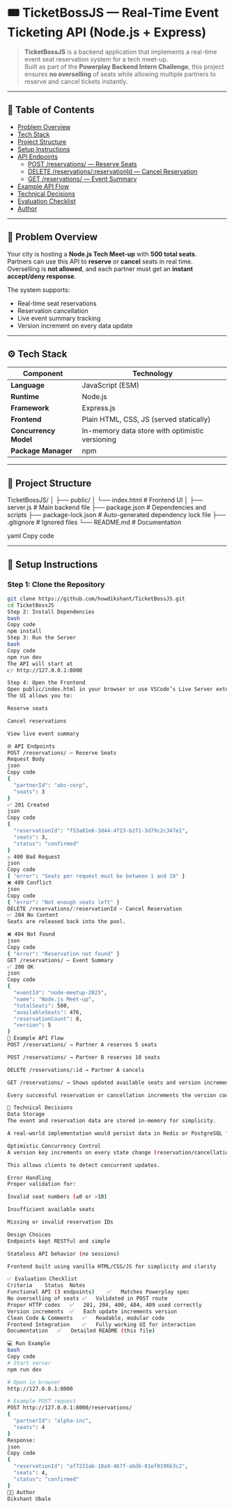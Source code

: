 # 🎟️ TicketBossJS — Real-Time Event Ticketing API (Node.js + Express)

> **TicketBossJS** is a backend application that implements a real-time event seat reservation system for a tech meet-up.  
> Built as part of the **Powerplay Backend Intern Challenge**, this project ensures **no overselling** of seats while allowing multiple partners to reserve and cancel tickets instantly.

---

## 📘 Table of Contents
- [Problem Overview](#problem-overview)
- [Tech Stack](#tech-stack)
- [Project Structure](#project-structure)
- [Setup Instructions](#setup-instructions)
- [API Endpoints](#api-endpoints)
  - [POST /reservations/ — Reserve Seats](#post-reservations--reserve-seats)
  - [DELETE /reservations/:reservationId — Cancel Reservation](#delete-reservationsreservationid--cancel-reservation)
  - [GET /reservations/ — Event Summary](#get-reservations--event-summary)
- [Example API Flow](#example-api-flow)
- [Technical Decisions](#technical-decisions)
- [Evaluation Checklist](#evaluation-checklist)
- [Author](#author)

---

## 🧩 Problem Overview

Your city is hosting a **Node.js Tech Meet-up** with **500 total seats**.  
Partners can use this API to **reserve** or **cancel** seats in real time.  
Overselling is **not allowed**, and each partner must get an **instant accept/deny response**.

The system supports:
- Real-time seat reservations  
- Reservation cancellation  
- Live event summary tracking  
- Version increment on every data update  

---

## ⚙️ Tech Stack

| Component | Technology |
|------------|-------------|
| **Language** | JavaScript (ESM) |
| **Runtime** | Node.js |
| **Framework** | Express.js |
| **Frontend** | Plain HTML, CSS, JS (served statically) |
| **Concurrency Model** | In-memory data store with optimistic versioning |
| **Package Manager** | npm |

---

## 📁 Project Structure

TicketBossJS/
│
├── public/
│ └── index.html # Frontend UI
│
├── server.js # Main backend file
├── package.json # Dependencies and scripts
├── package-lock.json # Auto-generated dependency lock file
├── .gitignore # Ignored files
└── README.md # Documentation

yaml
Copy code

---

## 🚀 Setup Instructions

### Step 1: Clone the Repository
```bash
git clone https://github.com/howdikshant/TicketBossJS.git
cd TicketBossJS
Step 2: Install Dependencies
bash
Copy code
npm install
Step 3: Run the Server
bash
Copy code
npm run dev
The API will start at
👉 http://127.0.0.1:8000

Step 4: Open the Frontend
Open public/index.html in your browser or use VSCode’s Live Server extension.
The UI allows you to:

Reserve seats

Cancel reservations

View live event summary

🌐 API Endpoints
POST /reservations/ — Reserve Seats
Request Body
json
Copy code
{
  "partnerId": "abc-corp",
  "seats": 3
}
✅ 201 Created
json
Copy code
{
  "reservationId": "f53a81e6-3d44-4f23-b2f1-3d79c2c347e1",
  "seats": 3,
  "status": "confirmed"
}
⚠️ 400 Bad Request
json
Copy code
{ "error": "Seats per request must be between 1 and 10" }
❌ 409 Conflict
json
Copy code
{ "error": "Not enough seats left" }
DELETE /reservations/:reservationId — Cancel Reservation
✅ 204 No Content
Seats are released back into the pool.

❌ 404 Not Found
json
Copy code
{ "error": "Reservation not found" }
GET /reservations/ — Event Summary
✅ 200 OK
json
Copy code
{
  "eventId": "node-meetup-2025",
  "name": "Node.js Meet-up",
  "totalSeats": 500,
  "availableSeats": 476,
  "reservationCount": 8,
  "version": 5
}
🧠 Example API Flow
POST /reservations/ → Partner A reserves 5 seats

POST /reservations/ → Partner B reserves 10 seats

DELETE /reservations/:id → Partner A cancels

GET /reservations/ → Shows updated available seats and version increment

Every successful reservation or cancellation increments the version counter.

🧱 Technical Decisions
Data Storage
The event and reservation data are stored in-memory for simplicity.

A real-world implementation would persist data in Redis or PostgreSQL for concurrency safety.

Optimistic Concurrency Control
A version key increments on every state change (reservation/cancellation).

This allows clients to detect concurrent updates.

Error Handling
Proper validation for:

Invalid seat numbers (≤0 or >10)

Insufficient available seats

Missing or invalid reservation IDs

Design Choices
Endpoints kept RESTful and simple

Stateless API behavior (no sessions)

Frontend built using vanilla HTML/CSS/JS for simplicity and clarity

✅ Evaluation Checklist
Criteria	Status	Notes
Functional API (3 endpoints)	✅	Matches Powerplay spec
No overselling of seats	✅	Validated in POST route
Proper HTTP codes	✅	201, 204, 400, 404, 409 used correctly
Version increments	✅	Each update increments version
Clean Code & Comments	✅	Readable, modular code
Frontend Integration	✅	Fully working UI for interaction
Documentation	✅	Detailed README (this file)

💻 Run Example
bash
Copy code
# Start server
npm run dev

# Open in browser
http://127.0.0.1:8000

# Example POST request
POST http://127.0.0.1:8000/reservations/
{
  "partnerId": "alpha-inc",
  "seats": 4
}
Response:
json
Copy code
{
  "reservationId": "af7231ab-18a9-467f-a6db-81ef0196b3c2",
  "seats": 4,
  "status": "confirmed"
}
👨‍💻 Author
Dikshant Ubale
